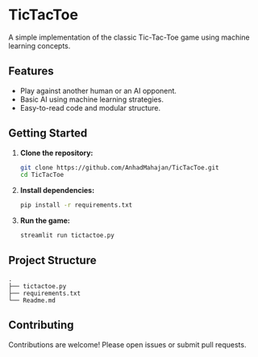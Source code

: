 # TicTacToe

A simple implementation of the classic Tic-Tac-Toe game using machine learning concepts.

## Features

- Play against another human or an AI opponent.
- Basic AI using machine learning strategies.
- Easy-to-read code and modular structure.

## Getting Started

1. **Clone the repository:**
    ```bash
    git clone https://github.com/AnhadMahajan/TicTacToe.git
    cd TicTacToe
    ```

2. **Install dependencies:**
    ```bash
    pip install -r requirements.txt
    ```

3. **Run the game:**
    ```bash
    streamlit run tictactoe.py
    ```

## Project Structure

```
.
├── tictactoe.py
├── requirements.txt
└── Readme.md
```

## Contributing

Contributions are welcome! Please open issues or submit pull requests.

